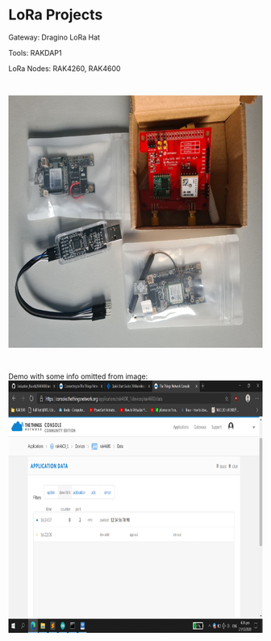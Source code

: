 # LoRa Projects

Gateway:
Dragino LoRa Hat

Tools:
RAKDAP1

LoRa Nodes:
RAK4260, RAK4600

<br/>

<img src="https://github.com/LawZHRobin/Projects/raw/main/LoRa/LoRa-Setup.jpg" width="750" height="500"> <br/>

<br/>

Demo with some info omitted from image: <br/>
<img src="https://github.com/LawZHRobin/Projects/raw/main/LoRa/LoRa.png" width="750" height="500"> <br/>
